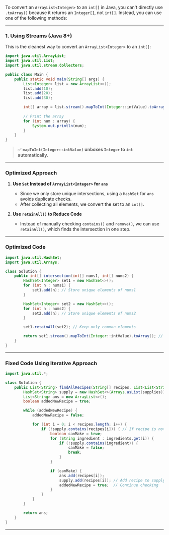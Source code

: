 To convert an `ArrayList<Integer>` to an `int[]` in Java, you can't directly use `.toArray()` because it returns an `Integer[]`, not `int[]`. Instead, you can use one of the following methods:

---

### **1. Using Streams (Java 8+)**
This is the cleanest way to convert an `ArrayList<Integer>` to an `int[]`:
```java
import java.util.ArrayList;
import java.util.List;
import java.util.stream.Collectors;

public class Main {
    public static void main(String[] args) {
        List<Integer> list = new ArrayList<>();
        list.add(10);
        list.add(20);
        list.add(30);

        int[] array = list.stream().mapToInt(Integer::intValue).toArray(); // Convert to int[]
        
        // Print the array
        for (int num : array) {
            System.out.println(num);
        }
    }
}
```
> ✅ **`mapToInt(Integer::intValue)` unboxes `Integer` to `int` automatically.**

---

### **Optimized Approach**
1. **Use `Set` Instead of `ArrayList<Integer>` for `ans`**  
   - Since we only store unique intersections, using a `HashSet` for `ans` avoids duplicate checks.  
   - After collecting all elements, we convert the set to an `int[]`.

2. **Use `retainAll()` to Reduce Code**  
   - Instead of manually checking `contains()` and `remove()`, we can use `retainAll()`, which finds the intersection in one step.

---

### **Optimized Code**
```java
import java.util.HashSet;
import java.util.Arrays;

class Solution {
    public int[] intersection(int[] nums1, int[] nums2) {
        HashSet<Integer> set1 = new HashSet<>();
        for (int n : nums1) {
            set1.add(n); // Store unique elements of nums1
        }

        HashSet<Integer> set2 = new HashSet<>();
        for (int n : nums2) {
            set2.add(n); // Store unique elements of nums2
        }

        set1.retainAll(set2); // Keep only common elements

        return set1.stream().mapToInt(Integer::intValue).toArray(); // Convert Set<Integer> to int[]
    }
}
```
---

### **Fixed Code Using Iterative Approach**
```java
import java.util.*;

class Solution {
    public List<String> findAllRecipes(String[] recipes, List<List<String>> ingredients, String[] supplies) {
        HashSet<String> supply = new HashSet<>(Arrays.asList(supplies)); // Initialize supply
        List<String> ans = new ArrayList<>();
        boolean addedNewRecipe = true;

        while (addedNewRecipe) {
            addedNewRecipe = false;

            for (int i = 0; i < recipes.length; i++) {
                if (!supply.contains(recipes[i])) { // If recipe is not already added
                    boolean canMake = true;
                    for (String ingredient : ingredients.get(i)) {
                        if (!supply.contains(ingredient)) {
                            canMake = false;
                            break;
                        }
                    }

                    if (canMake) {
                        ans.add(recipes[i]);
                        supply.add(recipes[i]); // Add recipe to supply
                        addedNewRecipe = true;  // Continue checking
                    }
                }
            }
        }

        return ans;
    }
}
```

---